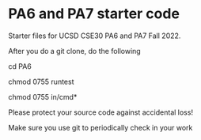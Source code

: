 # PA6 and PA7 starter code
Starter files for UCSD CSE30 PA6 and PA7 Fall 2022.

After you do a git clone, do the following

cd PA6

chmod 0755 runtest

chmod 0755 in/cmd*

Please protect your source code against accidental loss!

Make sure you use git to periodically check in your work
